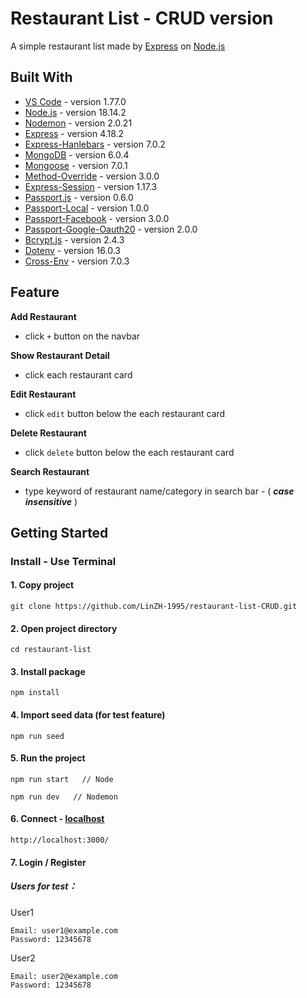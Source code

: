 # Restaurant List - CRUD version

A simple restaurant list made by [Express](https://expressjs.com/) on [Node.js](https://nodejs.org/en/)

## Built With
* [VS Code](https://code.visualstudio.com/) - version 1.77.0
* [Node.js](https://nodejs.org/en/) - version 18.14.2
* [Nodemon](https://github.com/remy/nodemon) - version 2.0.21
* [Express](https://github.com/expressjs/express) - version 4.18.2
* [Express-Hanlebars](https://github.com/express-handlebars/express-handlebars) - version 7.0.2
* [MongoDB](https://www.mongodb.com/try/download/community) - version 6.0.4
* [Mongoose](https://mongoosejs.com/) - version 7.0.1
* [Method-Override](https://github.com/expressjs/method-override#readme) - version 3.0.0
* [Express-Session](https://github.com/expressjs/session#readme) - version 1.17.3
* [Passport.js](https://github.com/jaredhanson/passport) - version 0.6.0
* [Passport-Local](https://github.com/jaredhanson/passport-local) - version 1.0.0
* [Passport-Facebook](https://github.com/jaredhanson/passport-facebook) - version 3.0.0
* [Passport-Google-Oauth20](https://github.com/jaredhanson/passport-google-oauth2) - version 2.0.0
* [Bcrypt.js](https://github.com/dcodeIO/bcrypt.js#readme) - version 2.4.3
* [Dotenv](https://github.com/motdotla/dotenv#readme) - version 16.0.3
* [Cross-Env](https://github.com/kentcdodds/cross-env#readme) - version 7.0.3

## Feature
**Add Restaurant**
* click ```+``` button on the navbar

**Show Restaurant Detail**
* click each restaurant card

**Edit Restaurant**
* click ```edit``` button below the each restaurant card

**Delete Restaurant**
* click ```delete``` button below the each restaurant card

**Search Restaurant**
* type keyword of restaurant name/category in search bar - ( ***case insensitive*** )

## Getting Started
### Install - Use Terminal

#### 1. Copy project
```
git clone https://github.com/LinZH-1995/restaurant-list-CRUD.git
```
#### 2. Open project directory
```
cd restaurant-list
```
#### 3. Install package
```
npm install
```
#### 4. Import seed data (for test feature)
```
npm run seed
```
#### 5. Run the project
```
npm run start   // Node
```
```
npm run dev   // Nodemon
```
#### 6. Connect - [localhost](http://localhost:3000/)
```
http://localhost:3000/
```
#### 7. Login / Register
##### **Users for test：**
User1
```
Email: user1@example.com
Password: 12345678
```
User2
```
Email: user2@example.com
Password: 12345678
```
